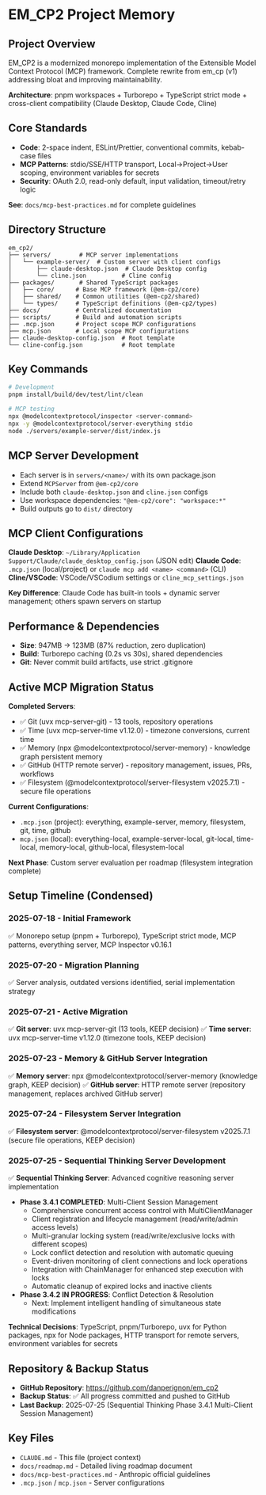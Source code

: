 # EM_CP2 Project Memory

## Project Overview
EM_CP2 is a modernized monorepo implementation of the Extensible Model Context Protocol (MCP) framework. Complete rewrite from em_cp (v1) addressing bloat and improving maintainability.

**Architecture**: pnpm workspaces + Turborepo + TypeScript strict mode + cross-client compatibility (Claude Desktop, Claude Code, Cline)

## Core Standards
- **Code**: 2-space indent, ESLint/Prettier, conventional commits, kebab-case files
- **MCP Patterns**: stdio/SSE/HTTP transport, Local→Project→User scoping, environment variables for secrets
- **Security**: OAuth 2.0, read-only default, input validation, timeout/retry logic

**See**: `docs/mcp-best-practices.md` for complete guidelines

## Directory Structure
```
em_cp2/
├── servers/        # MCP server implementations
│   └── example-server/  # Custom server with client configs
│       ├── claude-desktop.json  # Claude Desktop config
│       └── cline.json          # Cline config
├── packages/       # Shared TypeScript packages
│   ├── core/      # Base MCP framework (@em-cp2/core)
│   ├── shared/    # Common utilities (@em-cp2/shared)
│   └── types/     # TypeScript definitions (@em-cp2/types)
├── docs/          # Centralized documentation
├── scripts/       # Build and automation scripts
├── .mcp.json      # Project scope MCP configurations
├── mcp.json       # Local scope MCP configurations
├── claude-desktop-config.json  # Root template
└── cline-config.json           # Root template
```

## Key Commands
```bash
# Development
pnpm install/build/dev/test/lint/clean

# MCP testing
npx @modelcontextprotocol/inspector <server-command>
npx -y @modelcontextprotocol/server-everything stdio
node ./servers/example-server/dist/index.js
```

## MCP Server Development
- Each server is in `servers/<name>/` with its own package.json
- Extend `MCPServer` from `@em-cp2/core`
- Include both `claude-desktop.json` and `cline.json` configs
- Use workspace dependencies: `"@em-cp2/core": "workspace:*"`
- Build outputs go to `dist/` directory

## MCP Client Configurations

**Claude Desktop**: `~/Library/Application Support/Claude/claude_desktop_config.json` (JSON edit)
**Claude Code**: `.mcp.json` (local/project) or `claude mcp add <name> <command>` (CLI)  
**Cline/VSCode**: VSCode/VSCodium settings or `cline_mcp_settings.json`

**Key Difference**: Claude Code has built-in tools + dynamic server management; others spawn servers on startup

## Performance & Dependencies
- **Size**: 947MB → 123MB (87% reduction, zero duplication)
- **Build**: Turborepo caching (0.2s vs 30s), shared dependencies
- **Git**: Never commit build artifacts, use strict .gitignore

## Active MCP Migration Status

**Completed Servers**: 
- ✅ Git (uvx mcp-server-git) - 13 tools, repository operations
- ✅ Time (uvx mcp-server-time v1.12.0) - timezone conversions, current time
- ✅ Memory (npx @modelcontextprotocol/server-memory) - knowledge graph persistent memory
- ✅ GitHub (HTTP remote server) - repository management, issues, PRs, workflows
- ✅ Filesystem (@modelcontextprotocol/server-filesystem v2025.7.1) - secure file operations

**Current Configurations**:
- `.mcp.json` (project): everything, example-server, memory, filesystem, git, time, github
- `mcp.json` (local): everything-local, example-server-local, git-local, time-local, memory-local, github-local, filesystem-local

**Next Phase**: Custom server evaluation per roadmap (filesystem integration complete)

## Setup Timeline (Condensed)

### 2025-07-18 - Initial Framework
✅ Monorepo setup (pnpm + Turborepo), TypeScript strict mode, MCP patterns, everything server, MCP Inspector v0.16.1

### 2025-07-20 - Migration Planning  
✅ Server analysis, outdated versions identified, serial implementation strategy

### 2025-07-21 - Active Migration
✅ **Git server**: uvx mcp-server-git (13 tools, KEEP decision)
✅ **Time server**: uvx mcp-server-time v1.12.0 (timezone tools, KEEP decision)

### 2025-07-23 - Memory & GitHub Server Integration
✅ **Memory server**: npx @modelcontextprotocol/server-memory (knowledge graph, KEEP decision)
✅ **GitHub server**: HTTP remote server (repository management, replaces archived GitHub server)

### 2025-07-24 - Filesystem Server Integration
✅ **Filesystem server**: @modelcontextprotocol/server-filesystem v2025.7.1 (secure file operations, KEEP decision)

### 2025-07-25 - Sequential Thinking Server Development
✅ **Sequential Thinking Server**: Advanced cognitive reasoning server implementation
- **Phase 3.4.1 COMPLETED**: Multi-Client Session Management
  - Comprehensive concurrent access control with MultiClientManager
  - Client registration and lifecycle management (read/write/admin access levels)  
  - Multi-granular locking system (read/write/exclusive locks with different scopes)
  - Lock conflict detection and resolution with automatic queuing
  - Event-driven monitoring of client connections and lock operations
  - Integration with ChainManager for enhanced step execution with locks
  - Automatic cleanup of expired locks and inactive clients
- **Phase 3.4.2 IN PROGRESS**: Conflict Detection & Resolution
  - Next: Implement intelligent handling of simultaneous state modifications

**Technical Decisions**: TypeScript, pnpm/Turborepo, uvx for Python packages, npx for Node packages, HTTP transport for remote servers, environment variables for secrets

## Repository & Backup Status
- **GitHub Repository**: https://github.com/danperignon/em_cp2
- **Backup Status**: ✅ All progress committed and pushed to GitHub
- **Last Backup**: 2025-07-25 (Sequential Thinking Phase 3.4.1 Multi-Client Session Management)

## Key Files
- `CLAUDE.md` - This file (project context)
- `docs/roadmap.md` - Detailed living roadmap document
- `docs/mcp-best-practices.md` - Anthropic official guidelines
- `.mcp.json` / `mcp.json` - Server configurations